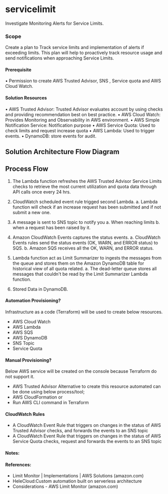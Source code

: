 # servicelimit

Investigate Monitoring Alerts for Service Limits.

### Scope
Create a plan to Track service limits and implementation of alerts if exceeding limits. This plan will help to proactively track resource usage and send notifications when approaching Service Limits.
#### Prerequisite
•	Permission to create AWS Trusted Advisor, SNS , Service quota  and AWS Cloud Watch.

#### Solution Resources
•	AWS Trusted Advisor:  Trusted Advisor evaluates account by using checks and providing recommendation best on best practice.
•	AWS Cloud Watch:  Provides Monitoring and Observability in AWS environment.
•	AWS Simple Notification Service:  Notification purpose 
•	AWS Service Quota:  Used to check limits and request increase quota
•	AWS Lambda: Used to trigger events.
•	DynamoDB: store events for audit.



## Solution Architecture Flow Diagram

 

## Process Flow
1.	The Lambda function refreshes the AWS Trusted Advisor Service Limits checks to retrieve the most current utilization and quota data through API calls once every 24 hrs.
2.	CloudWatch scheduled event rule trigged second Lambda. 
a.	Lambda function will check if an increase request has been submitted and if not submit a new one.
3.	A message is sent to SNS topic to notify you
a.	When reaching limits
b.	 when a request has been raised by it.

4.	Amazon CloudWatch Events captures the status events.
a.	CloudWatch Events rules send the status events (OK, WARN, and ERROR status) to SQS.
b.	Amazon SQS receives all the OK, WARN, and ERROR status.
5.	Lambda function act as Limit Summarizer to ingests the messages from the queue and stores them on the Amazon DynamoDB table for historical view of all quota related.
a.	The dead-letter queue stores all messages that couldn't be read by the Limit Summarizer Lambda function.
6.	Stored Data in DynamoDB.
#### Automation Provisioning?

Infrastructure as a code (Terraform) will be used to create below resources.
-	AWS Cloud Watch 
-	AWS Lambda
-	AWS SQS
-	AWS DynamoDB
-	SNS Topic
-	Service Quota
#### Manual Provisioning?
Below AWS service will be created on the console because Terraform do not support it.
-	AWS Trusted Advisor
Alternative to create this resource automated can be done using below process/tool;
-	AWS CloudFormation or
-	Run AWS CLI command in Terraform 



#### CloudWatch Rules 
-	A CloudWatch Event Rule that triggers on changes in the status of AWS Trusted Advisor checks, and forwards the events to an SNS topic
-	A CloudWatch Event Rule that triggers on changes in the status of AWS Service Quota checks, request  and forwards the events to an SNS topic




#### Notes:
#### References:
-	Limit Monitor | Implementations | AWS Solutions (amazon.com)
-	HeleCloud:Custom automation built on serverless architecture
-	Considerations - AWS Limit Monitor (amazon.com)


